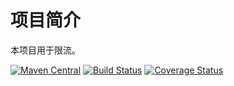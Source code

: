 # 项目简介

本项目用于限流。

[![Maven Central](https://maven-badges.herokuapp.com/maven-central/com.github.houbb/rate-limit/badge.svg)](http://mvnrepository.com/artifact/com.github.houbb/rate-limit)
[![Build Status](https://www.travis-ci.org/houbb/rate-limit.svg?branch=master)](https://www.travis-ci.org/houbb/rate-limit?branch=master)
[![Coverage Status](https://coveralls.io/repos/github/houbb/rate-limit/badge.svg?branch=master)](https://coveralls.io/github/houbb/rate-limit?branch=master)

